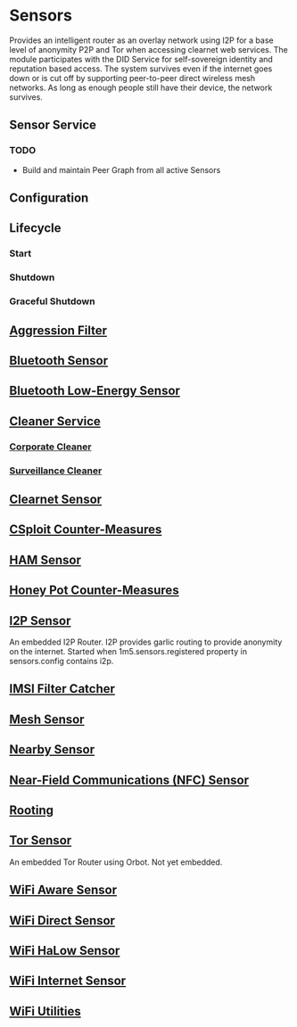 # Sensors
Provides an intelligent router as an overlay network using I2P for a base level of anonymity P2P and Tor when accessing clearnet web services. 
The module participates with the DID Service for self-sovereign identity and reputation based access. 
The system survives even if the internet goes down or is cut off by supporting peer-to-peer direct wireless mesh networks. 
As long as enough people still have their device, the network survives.

## Sensor Service

### TODO
* Build and maintain Peer Graph from all active Sensors

## Configuration

## Lifecycle

### Start

### Shutdown

### Graceful Shutdown

## [Aggression Filter](https://github.com/1m5/core/tree/master/src/main/java/io/onemfive/core/sensors/aggression/README.md)

## [Bluetooth Sensor](https://github.com/1m5/core/tree/master/src/main/java/io/onemfive/core/sensors/bluetooth/README.md)

## [Bluetooth Low-Energy Sensor](https://github.com/1m5/core/tree/master/src/main/java/io/onemfive/core/sensors/bluetoothle/README.md)

## [Cleaner Service](https://github.com/1m5/core/tree/master/src/main/java/io/onemfive/core/sensors/cleaner/README.md)

### [Corporate Cleaner](https://github.com/1m5/core/tree/master/src/main/java/io/onemfive/core/sensors/cleaner/corporate/README.md)

### [Surveillance Cleaner](https://github.com/1m5/core/tree/master/src/main/java/io/onemfive/core/sensors/cleaner/surveillance/README.md)

## [Clearnet Sensor](https://github.com/1m5/core/tree/master/src/main/java/io/onemfive/core/sensors/clearnet/README.md)

## [CSploit Counter-Measures](https://github.com/1m5/core/tree/master/src/main/java/io/onemfive/core/sensors/csploit/README.md)

## [HAM Sensor](https://github.com/1m5/core/tree/master/src/main/java/io/onemfive/core/sensors/ham/README.md)

## [Honey Pot Counter-Measures](https://github.com/1m5/core/tree/master/src/main/java/io/onemfive/core/sensors/honeypot/README.md)

## [I2P Sensor](https://github.com/1m5/core/tree/master/src/main/java/io/onemfive/core/sensors/i2p/README.md)
An embedded I2P Router. 
I2P provides garlic routing to provide anonymity on the internet.
Started when 1m5.sensors.registered property in sensors.config contains i2p.

## [IMSI Filter Catcher](https://github.com/1m5/core/tree/master/src/main/java/io/onemfive/core/sensors/imsi/README.md)

## [Mesh Sensor](https://github.com/1m5/core/tree/master/src/main/java/io/onemfive/core/sensors/imsi/README.md)

## [Nearby Sensor](https://github.com/1m5/core/tree/master/src/main/java/io/onemfive/core/sensors/nearby/README.md)

## [Near-Field Communications (NFC) Sensor](https://github.com/1m5/core/tree/master/src/main/java/io/onemfive/core/sensors/nfc/README.md)

## [Rooting](https://github.com/1m5/core/tree/master/src/main/java/io/onemfive/core/sensors/rooting/README.md)

## [Tor Sensor](https://github.com/1m5/core/tree/master/src/main/java/io/onemfive/core/sensors/tor/README.md)
An embedded Tor Router using Orbot.
Not yet embedded.

## [WiFi Aware Sensor](https://github.com/1m5/core/tree/master/src/main/java/io/onemfive/core/sensors/wifi/aware/README.md)

## [WiFi Direct Sensor](https://github.com/1m5/core/tree/master/src/main/java/io/onemfive/core/sensors/wifi/direct/README.md)

## [WiFi HaLow Sensor](https://github.com/1m5/core/tree/master/src/main/java/io/onemfive/core/sensors/wifi/halow/README.md)

## [WiFi Internet Sensor](https://github.com/1m5/core/tree/master/src/main/java/io/onemfive/core/sensors/wifi/internet/README.md)

## [WiFi Utilities](https://github.com/1m5/core/tree/master/src/main/java/io/onemfive/core/sensors/wifi/util/README.md)